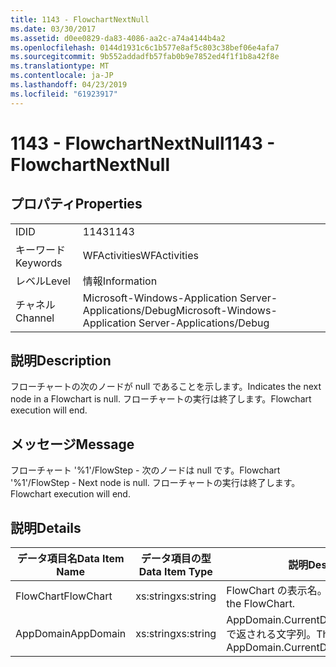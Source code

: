 ```yaml
---
title: 1143 - FlowchartNextNull
ms.date: 03/30/2017
ms.assetid: d0ee0829-da83-4086-aa2c-a74a4144b4a2
ms.openlocfilehash: 0144d1931c6c1b577e8af5c803c38bef06e4afa7
ms.sourcegitcommit: 9b552addadfb57fab0b9e7852ed4f1f1b8a42f8e
ms.translationtype: MT
ms.contentlocale: ja-JP
ms.lasthandoff: 04/23/2019
ms.locfileid: "61923917"
---
```

# <a name="1143---flowchartnextnull"></a><span data-ttu-id="755c2-102">1143 - FlowchartNextNull</span><span class="sxs-lookup"><span data-stu-id="755c2-102">1143 - FlowchartNextNull</span></span>
## <a name="properties"></a><span data-ttu-id="755c2-103">プロパティ</span><span class="sxs-lookup"><span data-stu-id="755c2-103">Properties</span></span>  
  
|||  
|-|-|  
|<span data-ttu-id="755c2-104">ID</span><span class="sxs-lookup"><span data-stu-id="755c2-104">ID</span></span>|<span data-ttu-id="755c2-105">1143</span><span class="sxs-lookup"><span data-stu-id="755c2-105">1143</span></span>|  
|<span data-ttu-id="755c2-106">キーワード</span><span class="sxs-lookup"><span data-stu-id="755c2-106">Keywords</span></span>|<span data-ttu-id="755c2-107">WFActivities</span><span class="sxs-lookup"><span data-stu-id="755c2-107">WFActivities</span></span>|  
|<span data-ttu-id="755c2-108">レベル</span><span class="sxs-lookup"><span data-stu-id="755c2-108">Level</span></span>|<span data-ttu-id="755c2-109">情報</span><span class="sxs-lookup"><span data-stu-id="755c2-109">Information</span></span>|  
|<span data-ttu-id="755c2-110">チャネル</span><span class="sxs-lookup"><span data-stu-id="755c2-110">Channel</span></span>|<span data-ttu-id="755c2-111">Microsoft-Windows-Application Server-Applications/Debug</span><span class="sxs-lookup"><span data-stu-id="755c2-111">Microsoft-Windows-Application Server-Applications/Debug</span></span>|  
  
## <a name="description"></a><span data-ttu-id="755c2-112">説明</span><span class="sxs-lookup"><span data-stu-id="755c2-112">Description</span></span>  
 <span data-ttu-id="755c2-113">フローチャートの次のノードが null であることを示します。</span><span class="sxs-lookup"><span data-stu-id="755c2-113">Indicates the next node in a Flowchart is null.</span></span> <span data-ttu-id="755c2-114">フローチャートの実行は終了します。</span><span class="sxs-lookup"><span data-stu-id="755c2-114">Flowchart execution will end.</span></span>  
  
## <a name="message"></a><span data-ttu-id="755c2-115">メッセージ</span><span class="sxs-lookup"><span data-stu-id="755c2-115">Message</span></span>  
 <span data-ttu-id="755c2-116">フローチャート '%1'/FlowStep - 次のノードは null です。</span><span class="sxs-lookup"><span data-stu-id="755c2-116">Flowchart '%1'/FlowStep - Next node is null.</span></span> <span data-ttu-id="755c2-117">フローチャートの実行は終了します。</span><span class="sxs-lookup"><span data-stu-id="755c2-117">Flowchart execution will end.</span></span>  
  
## <a name="details"></a><span data-ttu-id="755c2-118">説明</span><span class="sxs-lookup"><span data-stu-id="755c2-118">Details</span></span>  
  
|<span data-ttu-id="755c2-119">データ項目名</span><span class="sxs-lookup"><span data-stu-id="755c2-119">Data Item Name</span></span>|<span data-ttu-id="755c2-120">データ項目の型</span><span class="sxs-lookup"><span data-stu-id="755c2-120">Data Item Type</span></span>|<span data-ttu-id="755c2-121">説明</span><span class="sxs-lookup"><span data-stu-id="755c2-121">Description</span></span>|  
|--------------------|--------------------|-----------------|  
|<span data-ttu-id="755c2-122">FlowChart</span><span class="sxs-lookup"><span data-stu-id="755c2-122">FlowChart</span></span>|<span data-ttu-id="755c2-123">xs:string</span><span class="sxs-lookup"><span data-stu-id="755c2-123">xs:string</span></span>|<span data-ttu-id="755c2-124">FlowChart の表示名。</span><span class="sxs-lookup"><span data-stu-id="755c2-124">The display name of the FlowChart.</span></span>|  
|<span data-ttu-id="755c2-125">AppDomain</span><span class="sxs-lookup"><span data-stu-id="755c2-125">AppDomain</span></span>|<span data-ttu-id="755c2-126">xs:string</span><span class="sxs-lookup"><span data-stu-id="755c2-126">xs:string</span></span>|<span data-ttu-id="755c2-127">AppDomain.CurrentDomain.FriendlyName で返される文字列。</span><span class="sxs-lookup"><span data-stu-id="755c2-127">The string returned by AppDomain.CurrentDomain.FriendlyName.</span></span>|

